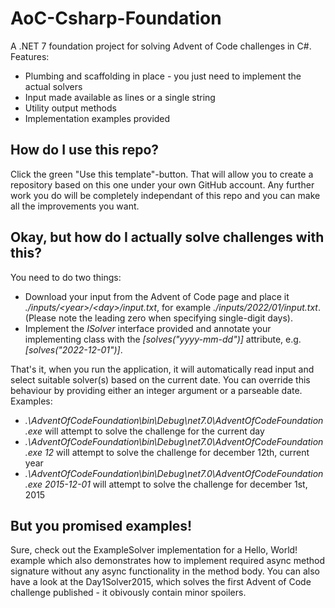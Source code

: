 # AoC-Csharp-Foundation
A .NET 7 foundation project for solving Advent of Code challenges in C#.
Features:
- Plumbing and scaffolding in place - you just need to implement the actual solvers
- Input made available as lines or a single string
- Utility output methods
- Implementation examples provided

## How do I use this repo?
Click the green "Use this template"-button. That will allow you to create a repository based on this one under your own GitHub account. Any further work you do will be completely independant of this repo and you can make all the improvements you want.

## Okay, but how do I actually solve challenges with this?
You need to do two things:
- Download your input from the Advent of Code page and place it *./inputs/\<year\>/\<day\>/input.txt*, for example *./inputs/2022/01/input.txt*. (Please note the leading zero when specifying single-digit days).
- Implement the *ISolver* interface provided and annotate your implementing class with the *[solves("yyyy-mm-dd")]* attribute, e.g. *[solves("2022-12-01")]*.

That's it, when you run the application, it will automatically read input and select suitable solver(s) based on the current date. You can override this behaviour by providing either an integer argument or a parseable date. Examples:
- *.\AdventOfCodeFoundation\bin\Debug\net7.0\AdventOfCodeFoundation.exe* will attempt to solve the challenge for the current day
- *.\AdventOfCodeFoundation\bin\Debug\net7.0\AdventOfCodeFoundation.exe 12* will attempt to solve the challenge for december 12th, current year
- *.\AdventOfCodeFoundation\bin\Debug\net7.0\AdventOfCodeFoundation.exe 2015-12-01* will attempt to solve the challenge for december 1st, 2015

## But you promised examples!
Sure, check out the ExampleSolver implementation for a Hello, World! example which also demonstrates how to implement required async method signature without any async functionality in the method body. You can also have a look at the Day1Solver2015, which solves the first Advent of Code challenge published - it obivously contain minor spoilers.
